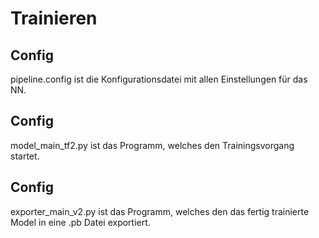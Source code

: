 <h1>Trainieren</h1>
	<h2>Config</h2>
    pipeline.config ist die Konfigurationsdatei mit allen Einstellungen für das NN.
  <h2>Config</h2>
    model_main_tf2.py ist das Programm, welches den Trainingsvorgang startet.
  <h2>Config</h2>
    exporter_main_v2.py ist das Programm, welches den das fertig trainierte Model in eine .pb Datei exportiert.
